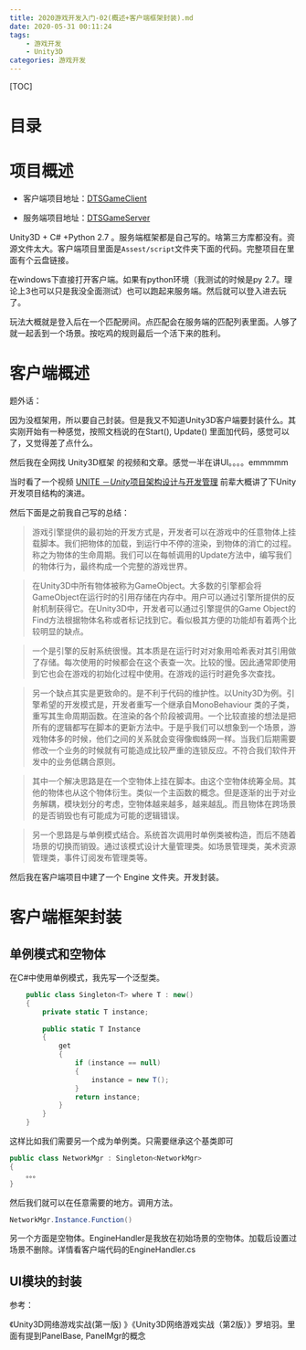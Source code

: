 ```yaml
---
title: 2020游戏开发入门-02(概述+客户端框架封装).md
date: 2020-05-31 00:11:24
tags: 
    - 游戏开发
    - Unity3D
categories: 游戏开发
---
```




[TOC]



# 目录







# 项目概述



- 客户端项目地址：[DTSGameClient](https://github.com/Q1143316492/DTSGameClient)

- 服务端项目地址：[DTSGameServer](https://github.com/Q1143316492/DTSGameServer)



Unity3D + C# +Python 2.7 。服务端框架都是自己写的。啥第三方库都没有。资源文件太大。客户端项目里面是`Assest/script`文件夹下面的代码。完整项目在里面有个云盘链接。

在windows下直接打开客户端。如果有python环境（我测试的时候是py 2.7。理论上3也可以只是我没全面测试）也可以跑起来服务端。然后就可以登入进去玩了。

玩法大概就是登入后在一个匹配房间。点匹配会在服务端的匹配列表里面。人够了就一起丢到一个场景。按吃鸡的规则最后一个活下来的胜利。



# 客户端概述





题外话：



因为没框架用，所以要自己封装。但是我又不知道Unity3D客户端要封装什么。其实刚开始有一种感觉，按照文档说的在Start(), Update() 里面加代码，感觉可以了，又觉得差了点什么。



然后我在全网找 Unity3D框架 的视频和文章。感觉一半在讲UI。。。。emmmmm



当时看了一个视频 [UNITE －*Unity*项目架构设计与开发管理](https://v.qq.com/x/page/d016340mkcu.html) 前辈大概讲了下Unity开发项目结构的演进。



然后下面是之前我自己写的总结：

> 游戏引擎提供的最初始的开发方式是，开发者可以在游戏中的任意物体上挂载脚本。我们把物体的加载，到运行中不停的渲染，到物体的消亡的过程。称之为物体的生命周期。我们可以在每帧调用的Update方法中，编写我们的物体行为，最终构成一个完整的游戏世界。

> 在Unity3D中所有物体被称为GameObject。大多数的引擎都会将GameObject在运行时的引用存储在内存中。用户可以通过引擎所提供的反射机制获得它。在Unity3D中，开发者可以通过引擎提供的Game Object的Find方法根据物体名称或者标记找到它。看似极其方便的功能却有着两个比较明显的缺点。

> 一个是引擎的反射系统很慢。其本质是在运行时对对象用哈希表对其引用做了存储。每次使用的时候都会在这个表查一次。比较的慢。因此通常即使用到它也会在游戏的初始化过程中使用。在游戏的运行时避免多次查找。

> 另一个缺点其实是更致命的。是不利于代码的维护性。以Unity3D为例。引擎希望的开发模式是，开发者重写一个继承自MonoBehaviour 类的子类，重写其生命周期函数。在渲染的各个阶段被调用。一个比较直接的想法是把所有的逻辑都写在脚本的更新方法中。于是乎我们可以想象到一个场景，游戏物体多的时候，他们之间的关系就会变得像蜘蛛网一样。当我们后期需要修改一个业务的时候就有可能造成比较严重的连锁反应。不符合我们软件开发中的业务低耦合原则。

> 其中一个解决思路是在一个空物体上挂在脚本。由这个空物体统筹全局。其他的物体也从这个物体衍生。类似一个主函数的概念。但是逐渐的出于对业务解耦，模块划分的考虑，空物体越来越多，越来越乱。而且物体在跨场景的是否销毁也有可能成为可能的逻辑错误。

> 另一个思路是与单例模式结合。系统首次调用时单例类被构造，而后不随着场景的切换而销毁。通过该模式设计大量管理类。如场景管理类，美术资源管理类，事件订阅发布管理类等。



然后我在客户端项目中建了一个 Engine 文件夹。开发封装。



# 客户端框架封装



## 单例模式和空物体



在C#中使用单例模式，我先写一个泛型类。

```c#
    public class Singleton<T> where T : new()
    {
        private static T instance;
        
        public static T Instance
        {
            get
            {
                if (instance == null)
                {
                    instance = new T();
                }
                return instance;
            }
        }
    }
```

这样比如我们需要另一个成为单例类。只需要继承这个基类即可

```c#
public class NetworkMgr : Singleton<NetworkMgr>
{
    。。。
}
```

然后我们就可以在任意需要的地方。调用方法。

```c#
NetworkMgr.Instance.Function()
```



另一个方面是空物体。EngineHandler是我放在初始场景的空物体。加载后设置过场景不删除。详情看客户端代码的EngineHandler.cs



## UI模块的封装



参考：

《Unity3D网络游戏实战(第一版) 》《Unity3D网络游戏实战（第2版）》罗培羽。里面有提到PanelBase, PanelMgr的概念